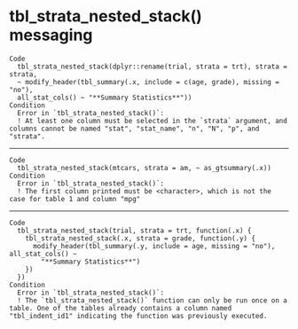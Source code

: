 # tbl_strata_nested_stack() messaging

    Code
      tbl_strata_nested_stack(dplyr::rename(trial, strata = trt), strata = strata,
      ~ modify_header(tbl_summary(.x, include = c(age, grade), missing = "no"),
      all_stat_cols() ~ "**Summary Statistics**"))
    Condition
      Error in `tbl_strata_nested_stack()`:
      ! At least one column must be selected in the `strata` argument, and columns cannot be named "stat", "stat_name", "n", "N", "p", and "strata".

---

    Code
      tbl_strata_nested_stack(mtcars, strata = am, ~ as_gtsummary(.x))
    Condition
      Error in `tbl_strata_nested_stack()`:
      ! The first column printed must be <character>, which is not the case for table 1 and column "mpg"

---

    Code
      tbl_strata_nested_stack(trial, strata = trt, function(.x) {
        tbl_strata_nested_stack(.x, strata = grade, function(.y) {
          modify_header(tbl_summary(.y, include = age, missing = "no"), all_stat_cols() ~
            "**Summary Statistics**")
        })
      })
    Condition
      Error in `tbl_strata_nested_stack()`:
      ! The `tbl_strata_nested_stack()` function can only be run once on a table. One of the tables already contains a column named "tbl_indent_id1" indicating the function was previously executed.

